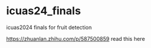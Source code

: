 # icuas24_finals
icuas2024 finals for fruit detection


https://zhuanlan.zhihu.com/p/587500859 read this here